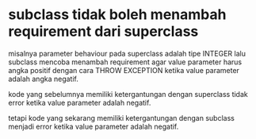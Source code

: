 # subclass tidak boleh menambah requirement dari superclass

misalnya parameter behaviour pada superclass adalah tipe INTEGER lalu subclass mencoba menambah requirement agar value parameter harus angka positif dengan cara THROW EXCEPTION ketika value parameter adalah angka negatif.

kode yang sebelumnya memiliki ketergantungan dengan superclass tidak error ketika value parameter adalah negatif.

tetapi kode yang sekarang memiliki ketergantungan dengan subclass menjadi error ketika value parameter adalah negatif.
